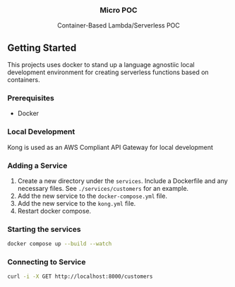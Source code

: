 <!-- Improved compatibility of back to top link: See: https://github.com/othneildrew/Best-README-Template/pull/73 -->
<a id="readme-top"></a>
<!--
*** Thanks for checking out the Best-README-Template. If you have a suggestion
*** that would make this better, please fork the repo and create a pull request
*** or simply open an issue with the tag "enhancement".
*** Don't forget to give the project a star!
*** Thanks again! Now go create something AMAZING! :D
-->



<!-- PROJECT SHIELDS -->
<!--
*** I'm using markdown "reference style" links for readability.
*** Reference links are enclosed in brackets [ ] instead of parentheses ( ).
*** See the bottom of this document for the declaration of the reference variables
*** for contributors-url, forks-url, etc. This is an optional, concise syntax you may use.
*** https://www.markdownguide.org/basic-syntax/#reference-style-links
-->

<!-- PROJECT LOGO -->
<br />
<div align="center">

<h3 align="center">Micro POC</h3>

  <p align="center">
    Container-Based Lambda/Serverless POC
</div>




## Getting Started

This projects uses docker to stand up a language agnostiic local development environment for creating serverless functions based on containers.

### Prerequisites

* Docker

### Local Development 

Kong is used as an AWS Compliant API Gateway for local development


### Adding a Service

1. Create a new directory under the `services`. Include a Dockerfile and any necessary files. See `./services/customers` for an example.
2. Add the new service to the `docker-compose.yml` file.
3. Add the new service to the `kong.yml` file.
4. Restart docker compose.


### Starting the services

```sh
docker compose up --build --watch
```

### Connecting to Service

```sh
curl -i -X GET http://localhost:8000/customers
```

